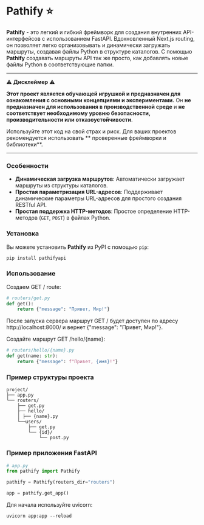 # Pathify ⭐

**Pathify** - это легкий и гибкий фреймворк для создания внутренних API-интерфейсов с использованием FastAPI. Вдохновленный Next.js routing, он позволяет легко организовывать и динамически загружать маршруты, создавая файлы Python в структуре каталогов. С помощью **Pathify** создавать маршруты API так же просто, как добавлять новые файлы Python в соответствующие папки.

---

⚠️ **Дисклеймер** ⚠️

**Этот проект является обучающей игрушкой и предназначен для ознакомления с основными концепциями и экспериментами.**
Он **не предназначен для использования в производственной среде** и **не соответствует необходимому уровню безопасности, производительности или отказоустойчивости**.

Используйте этот код на свой страх и риск. Для ваших проектов рекомендуется использовать ** проверенные фреймворки и библиотеки**.

---

### Особенности

- **Динамическая загрузка маршрутов**: Автоматически загружает маршруты из структуры каталогов.
- **Простая параметризация URL-адресов**: Поддерживает динамические параметры URL-адресов для простого создания RESTful API.
- **Простая поддержка HTTP-методов**: Простое определение HTTP-методов (`GET`, `POST`) в файлах Python.

### Установка

Вы можете установить **Pathify** из PyPI с помощью `pip`:

```bash
pip install pathifyapi
```

### Использование
Создаем GET / route:

```python
# routers/get.py
def get():
    return {"message": "Привет, Мир!"}
```
После запуска сервера маршрут GET / будет доступен по адресу http://localhost:8000/ и вернет {"message": "Привет, Мир!"}.

Создайте маршрут GET /hello/{name}:

```python
# routers/hello/{name}.py
def get(name: str):
    return {"message": f"Привет, {имя}!"}
```

### Пример структуры проекта

```
project/
├── app.py
└── routers/
    ├── get.py
    ├── hello/
    │ ├── {name}.ру
    └──users/
        ├── get.ру
        └── {id}/
            └── post.py
```

### Пример приложения FastAPI

```python
# app.py
from pathify import Pathify

pathify = Pathify(routers_dir="routers")

app = pathify.get_app()
```

Для начала используйте uvicorn:

```Приложение bash
uvicorn app:app --reload
```

